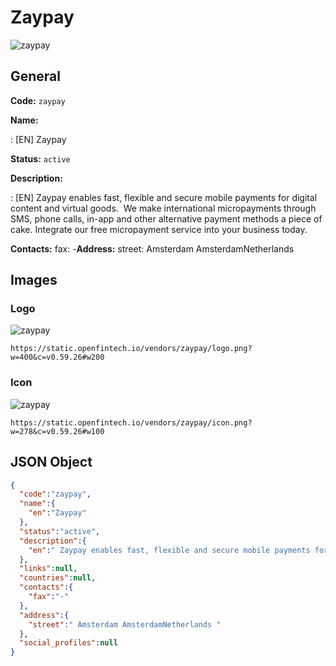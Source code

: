 
# Zaypay 
![zaypay](https://static.openfintech.io/vendors/zaypay/logo.png?w=400&c=v0.59.26#w200)  

## General 
 
**Code:** `zaypay` 
 
**Name:** 
 
:	[EN] Zaypay 
 
**Status:** `active` 
 
**Description:** 
 
: [EN]  Zaypay enables fast, flexible and secure mobile payments for digital content and virtual goods.  We make international micropayments through SMS, phone calls, in-app and other alternative payment methods a piece of cake. Integrate our free micropayment service into your business today.  
 
**Contacts:** 
fax: -**Address:** 
street:  Amsterdam AmsterdamNetherlands  

## Images 

### Logo 
 
![zaypay](https://static.openfintech.io/vendors/zaypay/logo.png?w=400&c=v0.59.26#w200)  

```
https://static.openfintech.io/vendors/zaypay/logo.png?w=400&c=v0.59.26#w200
```  

### Icon 
 
![zaypay](https://static.openfintech.io/vendors/zaypay/icon.png?w=278&c=v0.59.26#w100)  

```
https://static.openfintech.io/vendors/zaypay/icon.png?w=278&c=v0.59.26#w100
```  

## JSON Object 

```json
{
  "code":"zaypay",
  "name":{
    "en":"Zaypay"
  },
  "status":"active",
  "description":{
    "en":" Zaypay enables fast, flexible and secure mobile payments for digital content and virtual goods.\u00a0 We make international micropayments through SMS, phone calls, in-app and other alternative payment methods a piece of cake. Integrate our free micropayment service into your business today. "
  },
  "links":null,
  "countries":null,
  "contacts":{
    "fax":"-"
  },
  "address":{
    "street":" Amsterdam AmsterdamNetherlands "
  },
  "social_profiles":null
}
```  
